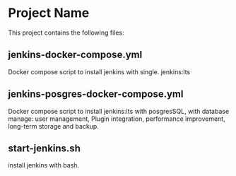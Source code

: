 # Project Name

This project contains the following files:

## jenkins-docker-compose.yml

Docker compose script to install jenkins with single. jenkins:lts

## jenkins-posgres-docker-compose.yml

Docker compose script to install jenkins:lts with posgresSQL, with database manage: user management, Plugin integration, performance improvement, long-term storage and backup. 

## start-jenkins.sh

install jenkins with bash.
